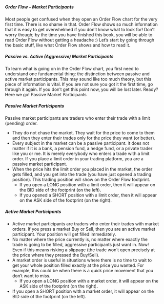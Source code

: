 ##### Order Flow – Market Participants
Most people get confused when they open an Order Flow chart for the very first time. There is no shame in that. Order Flow shows so much information that it is easy to get overwhelmed if you don’t know what to look for! Don’t worry though; by the time you have finished this book, you will be able to read Order Flow without getting a headache :) Let’s start by going through the basic stuff, like what Order Flow shows and how to read it.

##### Passive vs. Active (Aggressive) Market Participants
To learn what is going on in the Order Flow chart, you first need to understand one fundamental thing: the distinction between passive and active market participants. This may sound like too much theory, but this piece of information is vital. If you are not sure you got it the first time, go through it again. If you don’t get this point now, you will be lost later. Ready? Here we go! Passive Market Participants

##### Passive Market Participants
Passive market participants are traders who enter their trade with a limit (pending) order.
- They do not chase the market. They wait for the price to come to them and then they enter their trades only for the price they want (or better).
- Every subject in the market can be a passive participant. It does not matter if it is a bank, a pension fund, a hedge fund, or a private trader like you or me. It is merely everybody who enters a trade with a limit order. If you place a limit order in your trading platform, you are a passive market participant.
- When the price hits the limit order you placed in the market, the order gets filled, and you get into the trade (you have just opened a trading position). This trading position will show on the Order Flow footprint.
  - If you open a LONG position with a limit order, then it will appear on the BID side of the footprint (on the left).
  - If you opened a SHORT position with a limit order, then it will appear on the ASK side of the footprint (on the right).

##### Active Market Participants
- Active market participants are traders who enter their trades with market orders. If you press a market Buy or Sell, then you are an active market participant. Your position will get filled immediately.
- No matter where the price currently is, no matter where exactly the trade is going to be filled, aggressive participants just want in. Now! Even if this means risking a slippage (the trade won’t open precisely at the price where they pressed the Buy/Sell).
- A market order is useful in situations where there is no time to wait to get your whole position filled exactly at the price you wanted. For example, this could be when there is a quick price movement that you don’t want to miss. 
  - If you open a LONG position with a market order, it will appear on the ASK side of the footprint (on the right).
 - If you open a SHORT position with a market order, it will appear on the BID side of the footprint (on the left).
